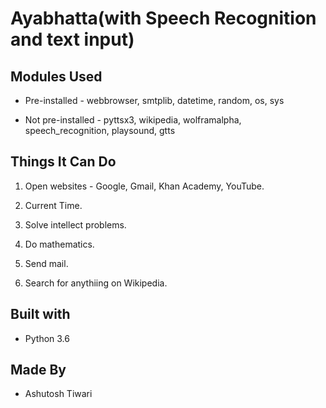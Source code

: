 # Ayabhatta(with Speech Recognition and text input)

## Modules Used

  * Pre-installed - webbrowser, smtplib, datetime, random, os, sys
  
  * Not pre-installed - pyttsx3, wikipedia, wolframalpha, speech_recognition, playsound, gtts

## Things It Can Do
 
 1. Open websites - Google, Gmail, Khan Academy, YouTube.
 
 2. Current Time.
 
 3. Solve intellect problems.

 4. Do mathematics.
 
 5. Send mail.

 6. Search for anythiing on Wikipedia.
 
 ## Built with
 
  * Python 3.6
  
 ## Made By 
 
 * Ashutosh Tiwari
